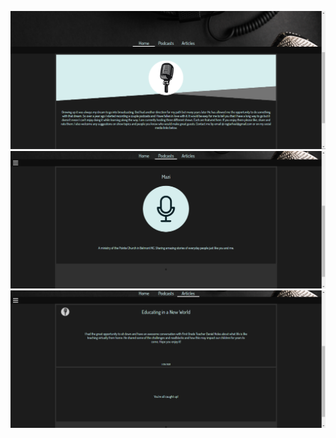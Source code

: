 ![Alt text](/public/images/cover_photo2.png)
![Alt text](/public/images/cover_photo3.png)
![Alt text](/public/images/cover_photo4.png)
